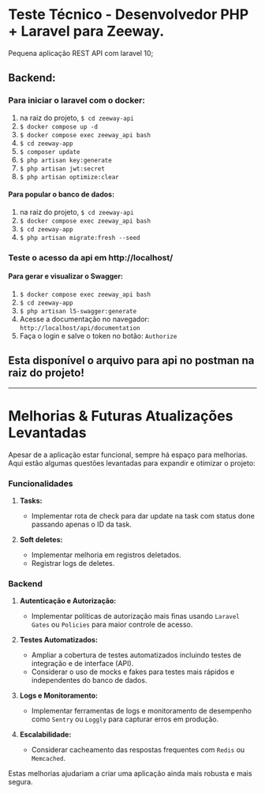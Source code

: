 # Teste Técnico - Desenvolvedor PHP + Laravel para Zeeway.
Pequena aplicação REST API com laravel 10;

## Backend:


### Para iniciar o laravel com o docker:


1. na raiz do projeto, ``` $ cd zeeway-api ```
2. ``` $ docker compose up -d ```
3. ``` $ docker compose exec zeeway_api bash ```
4. ``` $ cd zeeway-app ```
5. ``` $ composer update ```
6. ``` $ php artisan key:generate ```
7. ``` $ php artisan jwt:secret ```
8. ``` $ php artisan optimize:clear ```



#### Para popular o banco de dados:

1. na raiz do projeto, ``` $ cd zeeway-api ```
2. ``` $ docker compose exec zeeway_api bash  ```
3. ``` $ cd zeeway-app ```
4. ``` $ php artisan migrate:fresh --seed ```


### Teste o acesso da api em http://localhost/


#### Para gerar e visualizar o Swagger:
1. ``` $ docker compose exec zeeway_api bash ```
2. ``` $ cd zeeway-app ```
3. ``` $ php artisan l5-swagger:generate ```
4. Acesse a documentação no navegador: ``` http://localhost/api/documentation ```
5. Faça o login e salve o token no botão: ``` Authorize ```


## Esta disponível o arquivo para api no postman na raiz do projeto!

---

# Melhorias & Futuras Atualizações Levantadas

Apesar de a aplicação estar funcional, sempre há espaço para melhorias. Aqui estão algumas questões levantadas para expandir e otimizar o projeto:

### Funcionalidades

1. **Tasks:**
   - Implementar rota de check para dar update na task com status done passando apenas o ID da task.

2. **Soft deletes:**
   - Implementar melhoria em registros deletados.
   - Registrar logs de deletes.

### Backend

1. **Autenticação e Autorização:**
   - Implementar políticas de autorização mais finas usando `Laravel Gates` ou `Policies` para maior controle de acesso.

2. **Testes Automatizados:**
   - Ampliar a cobertura de testes automatizados incluindo testes de integração e de interface (API).
   - Considerar o uso de mocks e fakes para testes mais rápidos e independentes do banco de dados.

3. **Logs e Monitoramento:**
   - Implementar ferramentas de logs e monitoramento de desempenho como `Sentry` ou `Loggly` para capturar erros em produção.

4. **Escalabilidade:**
   - Considerar cacheamento das respostas frequentes com `Redis` ou `Memcached`.

Estas melhorias ajudariam a criar uma aplicação ainda mais robusta e mais segura.